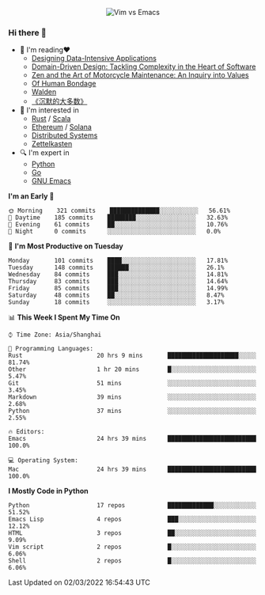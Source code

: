 <p align="center">
    <img src="https://gist.githubusercontent.com/coldnight/e696baffb094e71c96cb302118878eae/raw/40ea5053a6f66cc65f90f437e4173497da225958/banner.gif" alt="Vim vs Emacs" />
</p>

### Hi there 👋

- 📖 I'm reading❤️
    + [Designing Data-Intensive Applications](https://www.oreilly.com/library/view/designing-data-intensive-applications/9781491903063/)
    + [Domain-Driven Design: Tackling Complexity in the Heart of Software](https://www.dddcommunity.org/book/evans_2003/)
    + [Zen and the Art of Motorcycle Maintenance: An Inquiry into Values](https://en.wikipedia.org/wiki/Zen_and_the_Art_of_Motorcycle_Maintenance)
    + [Of Human Bondage](https://en.wikipedia.org/wiki/Of_Human_Bondage)
    + [Walden](https://en.wikipedia.org/wiki/Walden)
    + [《沉默的大多数》](https://en.wikipedia.org/wiki/Silent_majority)
- 🌱 I'm interested in
    + [Rust](https://www.rust-lang.org/) / [Scala](https://www.scala-lang.org/)
    + [Ethereum](https://ethereum.org/en/) / [Solana](https://solana.com/)
	+ [Distributed Systems](https://www.linuxzen.com/notes/topics/20200320174417_%E5%88%86%E5%B8%83%E5%BC%8F/)
	+ [Zettelkasten](https://www.linuxzen.com/notes/notes/20220120080920-slip_box/)
- 🔍 I'm expert in
    + [Python](https://www.python.org/)
    + [Go](https://go.dev/)
    + [GNU Emacs](https://www.gnu.org/software/emacs/)

<!--START_SECTION:waka-->
**I'm an Early 🐤** 

```text
🌞 Morning    321 commits    ██████████████░░░░░░░░░░░   56.61% 
🌆 Daytime    185 commits    ████████░░░░░░░░░░░░░░░░░   32.63% 
🌃 Evening    61 commits     ██░░░░░░░░░░░░░░░░░░░░░░░   10.76% 
🌙 Night      0 commits      ░░░░░░░░░░░░░░░░░░░░░░░░░   0.0%

```
📅 **I'm Most Productive on Tuesday** 

```text
Monday       101 commits    ████░░░░░░░░░░░░░░░░░░░░░   17.81% 
Tuesday      148 commits    ██████░░░░░░░░░░░░░░░░░░░   26.1% 
Wednesday    84 commits     ███░░░░░░░░░░░░░░░░░░░░░░   14.81% 
Thursday     83 commits     ███░░░░░░░░░░░░░░░░░░░░░░   14.64% 
Friday       85 commits     ███░░░░░░░░░░░░░░░░░░░░░░   14.99% 
Saturday     48 commits     ██░░░░░░░░░░░░░░░░░░░░░░░   8.47% 
Sunday       18 commits     ░░░░░░░░░░░░░░░░░░░░░░░░░   3.17%

```


📊 **This Week I Spent My Time On** 

```text
⌚︎ Time Zone: Asia/Shanghai

💬 Programming Languages: 
Rust                     20 hrs 9 mins       ████████████████████░░░░░   81.74% 
Other                    1 hr 20 mins        █░░░░░░░░░░░░░░░░░░░░░░░░   5.47% 
Git                      51 mins             ░░░░░░░░░░░░░░░░░░░░░░░░░   3.45% 
Markdown                 39 mins             ░░░░░░░░░░░░░░░░░░░░░░░░░   2.68% 
Python                   37 mins             ░░░░░░░░░░░░░░░░░░░░░░░░░   2.55%

🔥 Editors: 
Emacs                    24 hrs 39 mins      █████████████████████████   100.0%

💻 Operating System: 
Mac                      24 hrs 39 mins      █████████████████████████   100.0%

```

**I Mostly Code in Python** 

```text
Python                   17 repos            █████████████░░░░░░░░░░░░   51.52% 
Emacs Lisp               4 repos             ███░░░░░░░░░░░░░░░░░░░░░░   12.12% 
HTML                     3 repos             ██░░░░░░░░░░░░░░░░░░░░░░░   9.09% 
Vim script               2 repos             █░░░░░░░░░░░░░░░░░░░░░░░░   6.06% 
Shell                    2 repos             █░░░░░░░░░░░░░░░░░░░░░░░░   6.06%

```



 Last Updated on 02/03/2022 16:54:43 UTC
<!--END_SECTION:waka-->
